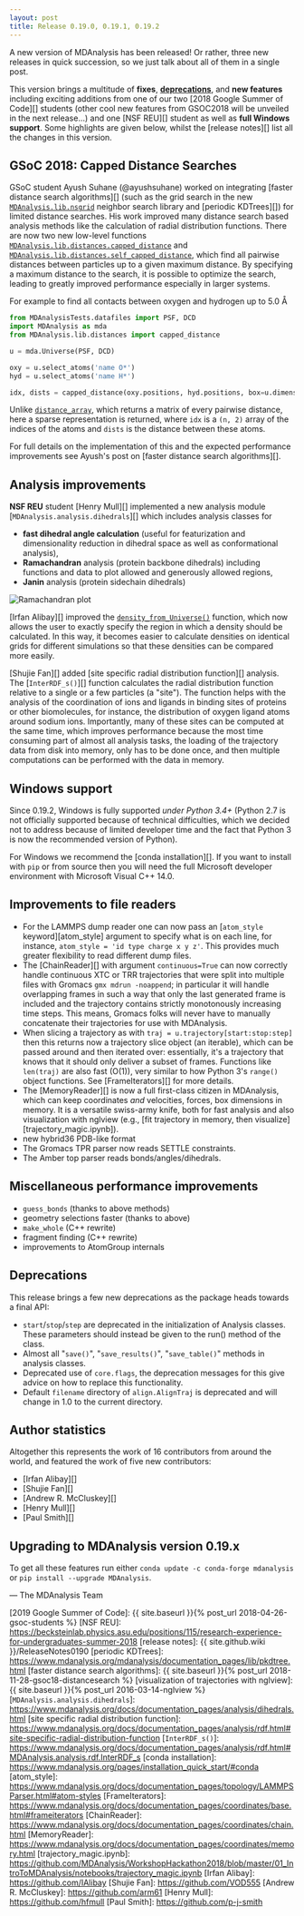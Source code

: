 ```yaml
---
layout: post
title: Release 0.19.0, 0.19.1, 0.19.2
---
```


A new version of MDAnalysis has been released! 
Or rather, three new releases in quick succession, so we just talk about all of them in a single post.


This version brings a multitude of **fixes**, [**deprecations**](#deprecations), and **new features** including exciting additions from one of our two [2018 Google Summer of Code][] students (other cool new features from GSOC2018 will be unveiled in the next release...) and one [NSF REU][] student as well as **full Windows support**.
Some highlights are given below, whilst the [release notes][] list all the changes in this version.

## GSoC 2018: Capped Distance Searches

GSoC student Ayush Suhane (@ayushsuhane) worked on integrating [faster distance search algorithms][] (such as the grid search in the new [`MDAnalysis.lib.nsgrid`](https://www.mdanalysis.org/docs/documentation_pages/lib/nsgrid.html) neighbor search library and [periodic KDTrees][]) for limited distance searches. His work improved many distance search based analysis methods like the calculation of radial distribution functions.  There are now two new low-level functions [`MDAnalysis.lib.distances.capped_distance`](https://www.mdanalysis.org/docs/documentation_pages/lib/distances.html#MDAnalysis.lib.distances.capped_distance) and [`MDAnalysis.lib.distances.self_capped_distance`](https://www.mdanalysis.org/docs/documentation_pages/lib/distances.html#MDAnalysis.lib.distances.self_capped_distance), which find all pairwise distances between particles up to a given maximum distance.  By specifying a maximum distance to the search, it is possible to optimize the search, leading to greatly improved performance especially in larger systems.

For example to find all contacts between oxygen and hydrogen up to 5.0 Å
```python
from MDAnalysisTests.datafiles import PSF, DCD
import MDAnalysis as mda
from MDAnalysis.lib.distances import capped_distance

u = mda.Universe(PSF, DCD)

oxy = u.select_atoms('name O*')
hyd = u.select_atoms('name H*')

idx, dists = capped_distance(oxy.positions, hyd.positions, box=u.dimensions, max_cutoff=5.0)
```
Unlike [`distance_array`](https://www.mdanalysis.org/docs/documentation_pages/lib/distances.html#MDAnalysis.lib.distances.distance_array),
which returns a matrix of every pairwise distance,
here a sparse representation is returned,
where `idx` is a `(n, 2)` array of the indices of the atoms
and `dists` is the distance between these atoms.

For full details on the implementation of this and the expected performance improvements
see Ayush's post on [faster distance search algorithms][].

## Analysis improvements
**NSF REU** student [Henry Mull][] implemented a new analysis module [`MDAnalysis.analysis.dihedrals`][] which includes analysis classes for
- **fast dihedral angle calculation** (useful for featurization and dimensionality reduction in dihedral space as well as conformational analysis), 
- **Ramachandran** analysis (protein backbone dihedrals) including functions and data to plot allowed and generously allowed regions,
- **Janin** analysis (protein sidechain dihedrals)

![Ramachandran plot](https://www.mdanalysis.org/docs/_images/rama_demo_plot.png)


[Irfan Alibay][] improved the [`density_from_Universe()`](https://www.mdanalysis.org/docs/documentation_pages/analysis/density.html#MDAnalysis.analysis.density.density_from_Universe) function, which now allows the user to exactly specify the region in which a density should be calculated. 
In this way, it becomes easier to calculate densities on identical grids for different simulations so that these densities can be compared more easily.

[Shujie Fan][] added [site specific radial distribution function][] analysis. The [`InterRDF_s()`][] function calculates the radial distribution function relative to a single or a few particles (a "site"). 
The function helps with the analysis of the coordination of ions and ligands in binding sites of proteins or other biomolecules, for instance, the distribution of oxygen ligand atoms around sodium ions. 
Importantly, many of these sites can be computed at the same time, which improves performance because the most time consuming part of almost all analysis tasks, the loading of the trajectory data from disk into memory, only has to be done once, and then multiple computations can be performed with the data in memory.

## Windows support
Since 0.19.2, Windows is fully supported *under Python 3.4+* (Python 2.7 is not officially supported because of technical difficulties, which we decided not to address because of limited developer time and the fact that Python 3 is now the recommended version of Python).

For Windows we recommend the [conda installation][].
If you want to install with `pip` or from source then you will need the full Microsoft developer environment with Microsoft Visual C++ 14.0.

## Improvements to file readers

- For the LAMMPS dump reader one can now pass an [`atom_style` keyword][atom_style] argument to specify what is on each line, for instance, `atom_style = 'id type charge x y z'`. This provides much greater flexibility to read different dump files.	
- The [ChainReader][] with argument `continuous=True` can now correctly handle continuous XTC or TRR trajectories that were split into multiple files with Gromacs `gmx mdrun -noappend`; in particular it will handle overlapping frames in such a way that only the last generated frame is included and the trajectory contains strictly monotonously increasing time steps. This means, Gromacs folks will never have to manually concatenate their trajectories for use with MDAnalysis.
- When slicing a trajectory as with `traj = u.trajectory[start:stop:step]` then this returns now a trajectory slice object (an iterable), which can be passed around and then iterated over: essentially, it's a trajectory that knows that it should only deliver a subset of frames. Functions like `len(traj)` are also fast (O(1)), very similar to how Python 3's `range()` object functions. See [FrameIterators][] for more details.
- The [MemoryReader][] is now a full first-class citizen in MDAnalysis, which can keep coordinates *and* velocities, forces, box dimensions in memory. It is a versatile swiss-army knife, both for fast analysis and also visualization with nglview (e.g., [fit trajectory in memory, then visualize][trajectory_magic.ipynb]).
- new hybrid36 PDB-like format
- The Gromacs TPR parser now reads SETTLE constraints.
- The Amber top parser reads bonds/angles/dihedrals.


## Miscellaneous performance improvements

- `guess_bonds` (thanks to above methods)
- geometry selections faster (thanks to above)
- `make_whole` (C++ rewrite)
- fragment finding (C++ rewrite)
- improvements to AtomGroup internals

## Deprecations

This release brings a few new deprecations as the package heads towards a final API:

- `start`/`stop`/`step` are deprecated in the initialization of Analysis classes. These parameters should instead be given to the run() method of the class.
- Almost all "`save()`", "`save_results()`", "`save_table()`" methods in  analysis classes.
- Deprecated use of `core.flags`, the deprecation messages for this give advice
  on how to replace this functionality.
- Default ``filename`` directory of `align.AlignTraj` is deprecated and will change in 1.0 to the current directory.

## Author statistics

Altogether this represents the work of 16 contributors from around the world,
and featured the work of five new contributors:
 - [Irfan Alibay][]
 - [Shujie Fan][]
 - [Andrew R. McCluskey][]
 - [Henry Mull][]
 - [Paul Smith][]


## Upgrading to MDAnalysis version 0.19.x

To get all these features run either `conda update -c conda-forge mdanalysis`
or `pip install --upgrade MDAnalysis`.

— The MDAnalysis Team

[2019 Google Summer of Code]: {{ site.baseurl }}{% post_url 2018-04-26-gsoc-students %}
[NSF REU]: https://becksteinlab.physics.asu.edu/positions/115/research-experience-for-undergraduates-summer-2018
[release notes]: {{ site.github.wiki }}/ReleaseNotes0190
[periodic KDTrees]: https://www.mdanalysis.org/mdanalysis/documentation_pages/lib/pkdtree.html
[faster distance search algorithms]: {{ site.baseurl }}{% post_url 2018-11-28-gsoc18-distancesearch %}
[visualization of trajectories with nglview]: {{ site.baseurl }}{% post_url 2016-03-14-nglview %}
[`MDAnalysis.analysis.dihedrals`]: https://www.mdanalysis.org/docs/documentation_pages/analysis/dihedrals.html
[site specific radial distribution function]: https://www.mdanalysis.org/docs/documentation_pages/analysis/rdf.html#site-specific-radial-distribution-function
[`InterRDF_s()`]: https://www.mdanalysis.org/docs/documentation_pages/analysis/rdf.html#MDAnalysis.analysis.rdf.InterRDF_s
[conda installation]: https://www.mdanalysis.org/pages/installation_quick_start/#conda
[atom_style]: https://www.mdanalysis.org/docs/documentation_pages/topology/LAMMPSParser.html#atom-styles
[FrameIterators]: https://www.mdanalysis.org/docs/documentation_pages/coordinates/base.html#frameiterators
[ChainReader]: https://www.mdanalysis.org/docs/documentation_pages/coordinates/chain.html
[MemoryReader]: https://www.mdanalysis.org/docs/documentation_pages/coordinates/memory.html
[trajectory_magic.ipynb]: https://github.com/MDAnalysis/WorkshopHackathon2018/blob/master/01_IntroToMDAnalysis/notebooks/trajectory_magic.ipynb
[Irfan Alibay]: https://github.com/IAlibay
[Shujie Fan]: https://github.com/VOD555
[Andrew R. McCluskey]: https://github.com/arm61
[Henry Mull]: https://github.com/hfmull
[Paul Smith]: https://github.com/p-j-smith

